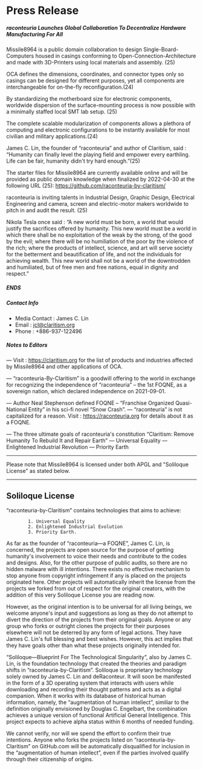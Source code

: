# Press Release

##### raconteuria Launches Global Collaboration To Decentralize Hardware Manufacturing For All

Missile8964 is a public domain collaboration to design Single-Board-Computers housed in casings conforming to Open-Connection-Architecture and made with 3D-Printers using local materials and assembly. (25)

OCA defines the dimensions, coordinates, and connector types only so casings can be designed for different purposes, yet all components are interchangeable for on-the-fly reconfiguration.(24)

By standardizing the motherboard size for electronic components, worldwide dispersion of the surface-mounting process is now possible with a minimally staffed local SMT lab setup. (25)

The complete scalable modularization of components allows a plethora of computing and electronic configurations to be instantly available for most civilian and military applications.(24)

James C. Lin, the founder of “raconteuria” and author of Claritism, said : “Humanity can finally level the playing field and empower every earthling. Life can be fair, humanity didn't try hard enough.”(25)

The starter files for Missile8964 are currently available online and will be provided as public domain knowledge when finalized by 2022-04-30 at the following URL (25):
https://github.com/raconteuria-by-claritism/

raconteuria is inviting talents in Industrial Design, Graphic Design, Electrical Engineering and camera, screen and electric-motor makers worldwide to pitch in and audit the result. (25)

Nikola Tesla once said : 
“A new world must be born, a world that would justify the sacrifices offered by humanity. This new world must be a world in which there shall be no exploitation of the weak by the strong, of the good by the evil; where there will be no humiliation of the poor by the violence of the rich; where the products of intellect, science, and art will serve society for the betterment and beautification of life, and not the individuals for achieving wealth. This new world shall not be a world of the downtrodden and humiliated, but of free men and free nations, equal in dignity and respect.”

##### ENDS

##### Contact Info
- Media Contact : James C. Lin
- Email : jcl@claritism.org
- Phone : +886-937-122496

##### Notes to Editors

— Visit : https://claritism.org for the list of products and industries affected by Missile8964 and other applications of OCA. 

— “raconteuria-By-Claritism” is a goodwill offering to the world in exchange for recognizing the independence of “raconteuria” – the 1st FOQNE, as a sovereign nation, which declared independence on 2021-09-01. 

— Author Neal Stephenson defined FOQNE – “Franchise Organized Quasi-National Entity” in his sci-fi novel “Snow Crash”. 
— “raconteuria” is not capitalized for a reason. Visit : https://raconteuria.org for details about it as a FOQNE. 

— The three ultimate goals of raconteuria's constitution “Claritism: Remove Humanity To Rebuild It and Repair Earth” 
	— Universal Equality 
	— Enlightened Industrial Revolution 
	— Priority Earth
	
	
---

Please note that Missile8964 is licensed under both APGL and "Soliloque License" as stated below.

---

## Soliloque License

“raconteuria-by-Claritism” contains technologies that aims to achieve:

			1. Universal Equality
			2. Enlightened Industrial Evolution
			3. Priority Earth.

As far as the founder of “raconteuria—a FOQNE”, James C. Lin, is concerned, the projects are open source for the purpose of getting humanity's involvement to voice their needs and contribute to the codes and designs. Also, for the other purpose of public audits, so there are no hidden malware with ill intentions. There exists no effective mechanism to stop anyone from copyright infringement if any is placed on the projects originated here. Other projects will automatically inherit the license from the projects we forked from out of respect for the original creators, with the addition of this very Soliloque License you are reading now.

However, as the original intention is to be universal for all living beings, we welcome anyone's input and suggestions as long as they do not attempt to divert the direction of the projects from their original goals. Anyone or any group who forks or outright clones the projects for their purposes elsewhere will not be deterred by any form of legal actions. They have James C. Lin's full blessing and best wishes. However, this act implies that they have goals other than what these projects originally intended for.

“Soliloque—Blueprint For The Technological Singularity”, also by James C. Lin, is the foundation technology that created the theories and paradigm shifts in “raconteuria-by-Claritism”. Soliloque is proprietary technology solely owned by James C. Lin and deRaconteur. It will soon be manifested in the form of a 3D operating system that interacts with users while downloading and recording their thought patterns and acts as a digital companion. When it works with its database of historical human information, namely, the “augmentation of human intellect”, similiar to the definition originally envisioned by Douglas C. Engelbart, the combination achieves a unique version of functional Artificial General Intelligence. This project expects to achieve alpha status within 6 months of needed funding.

We cannot verify, nor will we spend the effort to confirm their true intentions. Anyone who forks the projects listed on “raconteuria-by-Claritism” on GitHub.com will be automatically disqualified for inclusion in the “augmentation of human intellect”, even if the parties involved qualify through their citizenship of origins. 
